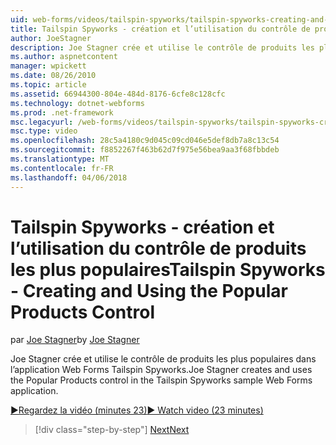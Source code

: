 ```yaml
---
uid: web-forms/videos/tailspin-spyworks/tailspin-spyworks-creating-and-using-the-popular-products-control
title: Tailspin Spyworks - création et l’utilisation du contrôle de produits les plus populaires | Documents Microsoft
author: JoeStagner
description: Joe Stagner crée et utilise le contrôle de produits les plus populaires dans l’application Web Forms Tailspin Spyworks.
ms.author: aspnetcontent
manager: wpickett
ms.date: 08/26/2010
ms.topic: article
ms.assetid: 66944300-804e-484d-8176-6cfe8c128cfc
ms.technology: dotnet-webforms
ms.prod: .net-framework
msc.legacyurl: /web-forms/videos/tailspin-spyworks/tailspin-spyworks-creating-and-using-the-popular-products-control
msc.type: video
ms.openlocfilehash: 28c5a4180c9d045c09cd046e5def8db7a8c13c54
ms.sourcegitcommit: f8852267f463b62d7f975e56bea9aa3f68fbbdeb
ms.translationtype: MT
ms.contentlocale: fr-FR
ms.lasthandoff: 04/06/2018
---
```

<a name="tailspin-spyworks---creating-and-using-the-popular-products-control"></a><span data-ttu-id="f12de-103">Tailspin Spyworks - création et l’utilisation du contrôle de produits les plus populaires</span><span class="sxs-lookup"><span data-stu-id="f12de-103">Tailspin Spyworks - Creating and Using the Popular Products Control</span></span>
====================
<span data-ttu-id="f12de-104">par [Joe Stagner](https://github.com/JoeStagner)</span><span class="sxs-lookup"><span data-stu-id="f12de-104">by [Joe Stagner](https://github.com/JoeStagner)</span></span>

<span data-ttu-id="f12de-105">Joe Stagner crée et utilise le contrôle de produits les plus populaires dans l’application Web Forms Tailspin Spyworks.</span><span class="sxs-lookup"><span data-stu-id="f12de-105">Joe Stagner creates and uses the Popular Products control in the Tailspin Spyworks sample Web Forms application.</span></span>

[<span data-ttu-id="f12de-106">&#9654;Regardez la vidéo (minutes 23)</span><span class="sxs-lookup"><span data-stu-id="f12de-106">&#9654; Watch video (23 minutes)</span></span>](https://channel9.msdn.com/Blogs/ASP-NET-Site-Videos/tailspin-spyworks-creating-and-using-the-popular-products-control)

> [!div class="step-by-step"]
> [<span data-ttu-id="f12de-107">Next</span><span class="sxs-lookup"><span data-stu-id="f12de-107">Next</span></span>](tailspin-spyworks-implementing-and-using-the-also-purchased-control.md)
